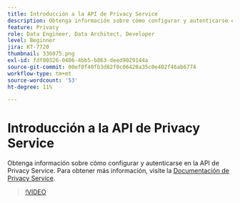 ```yaml
---
title: Introducción a la API de Privacy Service
description: Obtenga información sobre cómo configurar y autenticarse en la API de Privacy Service.
feature: Privacy
role: Data Engineer, Data Architect, Developer
level: Beginner
jira: KT-7720
thumbnail: 336075.png
exl-id: fdf80326-0406-4bb5-b863-deed9029144a
source-git-commit: 00ef0f40fb3d82f0c06428a35c0e402f46ab6774
workflow-type: tm+mt
source-wordcount: '53'
ht-degree: 11%

---
```


# Introducción a la API de Privacy Service

Obtenga información sobre cómo configurar y autenticarse en la API de Privacy Service. Para obtener más información, visite la [Documentación de Privacy Service](https://experienceleague.adobe.com/docs/experience-platform/privacy/home.html?lang=es).

>[!VIDEO](https://video.tv.adobe.com/v/336075?learn=on)
